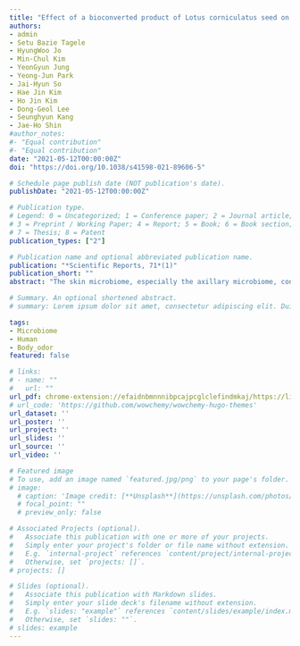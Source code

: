 ```yaml
---
title: "Effect of a bioconverted product of Lotus corniculatus seed on the axillary microbiome and body odor"
authors:
- admin
- Setu Bazie Tagele
- HyungWoo Jo
- Min-Chul Kim
- YeonGyun Jung
- Yeong-Jun Park
- Jai-Hyun So
- Hae Jin Kim
- Ho Jin Kim
- Dong-Geol Lee
- Seunghyun Kang
- Jae-Ho Shin
#author_notes:
#- "Equal contribution"
#- "Equal contribution"
date: "2021-05-12T00:00:00Z"
doi: "https://doi.org/10.1038/s41598-021-89606-5"

# Schedule page publish date (NOT publication's date).
publishDate: "2021-05-12T00:00:00Z"

# Publication type.
# Legend: 0 = Uncategorized; 1 = Conference paper; 2 = Journal article;
# 3 = Preprint / Working Paper; 4 = Report; 5 = Book; 6 = Book section;
# 7 = Thesis; 8 = Patent
publication_types: ["2"]

# Publication name and optional abbreviated publication name.
publication: "*Scientific Reports, 71*(1)"
publication_short: ""
abstract: "The skin microbiome, especially the axillary microbiome, consists of odor‑causing bacteria that decompose odorless sweat into malodor compounds, which contributes to the formation of body odor. Plant‑derived products are a cheap source of bioactive compounds that are common ingredients in cosmetics. Microbial bioconversion of natural products is an ecofriendly and economical method for production of new or improved biologically active compounds. Therefore, in this study, we tested the potential of a Lactobacillus acidophilus KNU‑02‑mediated bioconverted product (BLC) of Lotus corniculatus seed to reduce axillary malodor and its effect on the associated axillary microbiota. A chemical profile analysis revealed that benzoic acid was the most abundant chemical compound in BLC, which increased following bioconversion. Moreover, BLC treatment was found to reduce the intensity of axillary malodor. We tested the axillary microbiome of 18 study participants, divided equally into BLC and placebo groups, and revealed through 16S rRNA gene sequencing that Staphylococcus, Corynebacterium, and Anaerococcus were the dominant taxa, and some of these taxa were significantly associated with axillary malodor. After one week of BLC treatment, the abundance of Corynebacterium and Anaerococcus, which are associated with well‑known odor‑related genes that produce volatile fatty acids, had significantly reduced. Likewise, the identified odor‑related genes decreased after the application of BLC. BLC treatment enhanced the richness and network density of the axillary microbial community. The placebo group, on the other hand, showed no difference in the microbial richness, odor associated taxa, and predicted functional genes after a week. The results demonstrated that BLC has the potential to reduce the axillary malodor and the associated odorcausing bacteria, which makes BLC a viable deodorant material in cosmetic products."

# Summary. An optional shortened abstract.
# summary: Lorem ipsum dolor sit amet, consectetur adipiscing elit. Duis posuere tellus ac convallis placerat. Proin tincidunt magna sed ex sollicitudin condimentum.

tags:
- Microbiome
- Human
- Body_odor
featured: false

# links:
# - name: ""
#   url: ""
url_pdf: chrome-extension://efaidnbmnnnibpcajpcglclefindmkaj/https://link.springer.com/content/pdf/10.1038/s41598-021-89606-5.pdf
# url_code: 'https://github.com/wowchemy/wowchemy-hugo-themes'
url_dataset: ''
url_poster: ''
url_project: ''
url_slides: ''
url_source: ''
url_video: ''

# Featured image
# To use, add an image named `featured.jpg/png` to your page's folder. 
# image:
  # caption: 'Image credit: [**Unsplash**](https://unsplash.com/photos/jdD8gXaTZsc)'
  # focal_point: ""
  # preview_only: false

# Associated Projects (optional).
#   Associate this publication with one or more of your projects.
#   Simply enter your project's folder or file name without extension.
#   E.g. `internal-project` references `content/project/internal-project/index.md`.
#   Otherwise, set `projects: []`.
# projects: []

# Slides (optional).
#   Associate this publication with Markdown slides.
#   Simply enter your slide deck's filename without extension.
#   E.g. `slides: "example"` references `content/slides/example/index.md`.
#   Otherwise, set `slides: ""`.
# slides: example
---
```

